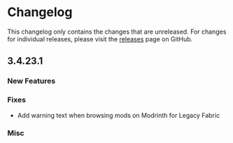 # Changelog

This changelog only contains the changes that are unreleased. For changes for individual releases, please visit the
[releases](https://github.com/ATLauncher/ATLauncher/releases) page on GitHub.

## 3.4.23.1

### New Features

### Fixes
- Add warning text when browsing mods on Modrinth for Legacy Fabric

### Misc
